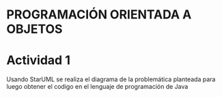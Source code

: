 # PROGRAMACIÓN ORIENTADA A OBJETOS

# Actividad 1
Usando StarUML se realiza el diagrama de la problemática planteada para luego obtener el codigo en el lenguaje de programación de Java

